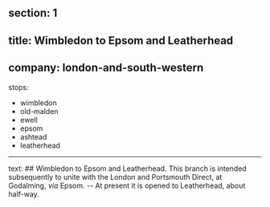 ﻿section: 1
----
title: Wimbledon to Epsom and Leatherhead
----
company: london-and-south-western
----
stops:
- wimbledon
- old-malden
- ewell
- epsom
- ashtead
- leatherhead
----
text: ## Wimbledon to Epsom and Leatherhead.
This branch is intended subsequently to unite with the London and Portsmouth Direct, at Godalming, *via* Epsom. -- At present it is opened to Leatherhead, about half-way.
